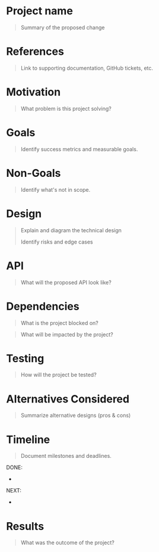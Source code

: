 # Project name

> Summary of the proposed change

# References

> Link to supporting documentation, GitHub tickets, etc.

# Motivation

> What problem is this project solving?

# Goals

> Identify success metrics and measurable goals.

# Non-Goals

> Identify what's not in scope.

# Design

> Explain and diagram the technical design
>
> Identify risks and edge cases

# API

> What will the proposed API look like?

# Dependencies

> What is the project blocked on?

> What will be impacted by the project?

# Testing

> How will the project be tested?

# Alternatives Considered

> Summarize alternative designs (pros & cons)

# Timeline

> Document milestones and deadlines.

DONE:

  -

NEXT:

  -
  
# Results

> What was the outcome of the project?
